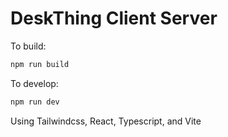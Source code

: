 # DeskThing Client Server

To build:
```sh
npm run build
```
To develop:
```sh
npm run dev
```

Using Tailwindcss, React, Typescript, and Vite